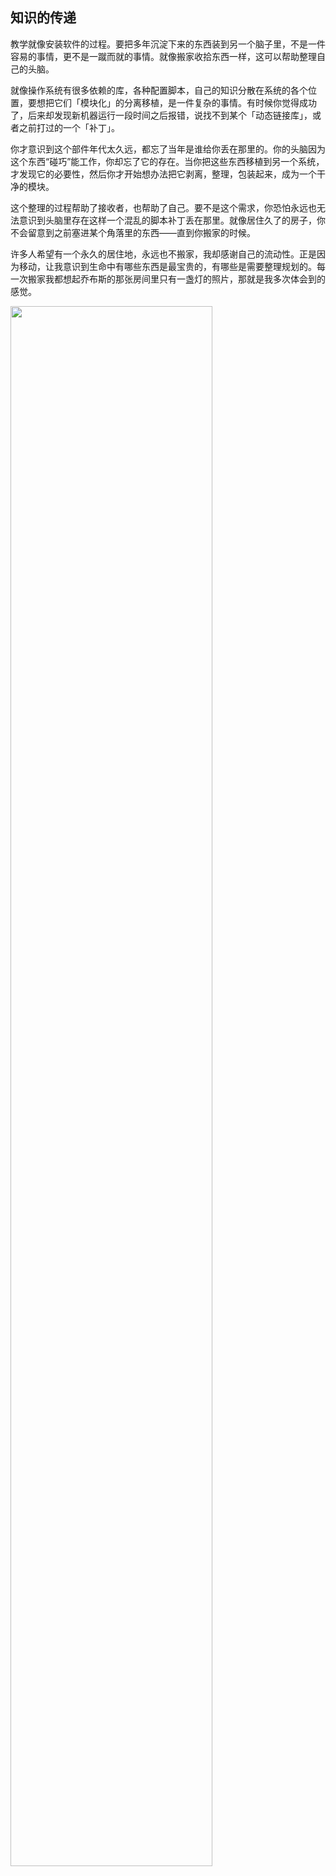 <div class="inner">
<h2>知识的传递</h2>
<p>教学就像安装软件的过程。要把多年沉淀下来的东西装到另一个脑子里，不是一件容易的事情，更不是一蹴而就的事情。就像搬家收拾东西一样，这可以帮助整理自己的头脑。</p>
<p>就像操作系统有很多依赖的库，各种配置脚本，自己的知识分散在系统的各个位置，要想把它们「模块化」的分离移植，是一件复杂的事情。有时候你觉得成功了，后来却发现新机器运行一段时间之后报错，说找不到某个「动态链接库」，或者之前打过的一个「补丁」。</p>
<p>你才意识到这个部件年代太久远，都忘了当年是谁给你丢在那里的。你的头脑因为这个东西“碰巧”能工作，你却忘了它的存在。当你把这些东西移植到另一个系统，才发现它的必要性，然后你才开始想办法把它剥离，整理，包装起来，成为一个干净的模块。</p>
<p>这个整理的过程帮助了接收者，也帮助了自己。要不是这个需求，你恐怕永远也无法意识到头脑里存在这样一个混乱的脚本补丁丢在那里。就像居住久了的房子，你不会留意到之前塞进某个角落里的东西——直到你搬家的时候。</p>
<p>许多人希望有一个永久的居住地，永远也不搬家，我却感谢自己的流动性。正是因为移动，让我意识到生命中有哪些东西是最宝贵的，有哪些是需要整理规划的。每一次搬家我都想起乔布斯的那张房间里只有一盏灯的照片，那就是我多次体会到的感觉。</p>
<p><img src="https://www.yinwang.org/images/steve_jobs_room.jpg" width="80%" /></p>
</div>
<!--
<div class="ad-banner" style="margin-top: 5px">
<script async src="//pagead2.googlesyndication.com/pagead/js/adsbygoogle.js"></script>
<ins class="adsbygoogle"
                    style="display:inline-block;width:100%;height:90px"
                    data-ad-client="ca-pub-1331524016319584"
                    data-ad-slot="6657867155"></ins>
<script>(adsbygoogle = window.adsbygoogle || []).push({});</script>
</div>
<script data-ad-client="ca-pub-1331524016319584" async
            src="https://pagead2.googlesyndication.com/pagead/js/adsbygoogle.js">
</script>
        -->
    